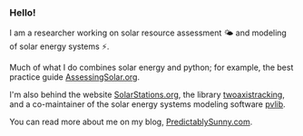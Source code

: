 ### Hello!

I am a researcher working on solar resource assessment :sun_behind_small_cloud: and modeling of solar energy systems :zap:.

Much of what I do combines solar energy and python; for example, the best practice guide [AssessingSolar.org](https://assessingsolar.org).

I'm also behind the website [SolarStations.org](https://solarstations.org), the library [twoaxistracking](https://twoaxistracking.readthedocs.io/), and a co-maintainer of the solar energy systems modeling software [pvlib](http://pvlib-python.readthedocs.io).

You can read more about me on my blog, [PredictablySunny.com](https://predictablysunny.com).
